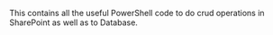 This contains all the useful PowerShell code to do crud operations in SharePoint as well as to Database.
